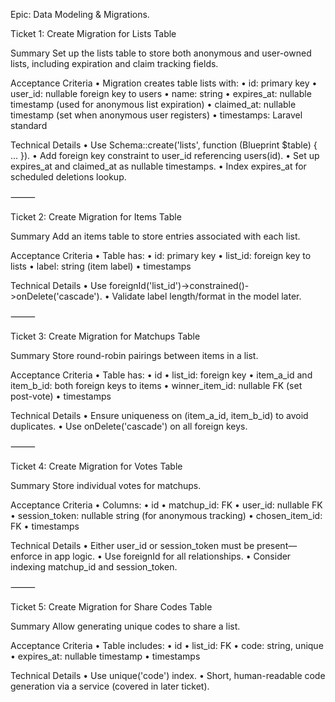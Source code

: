 Epic: Data Modeling & Migrations.

Ticket 1: Create Migration for Lists Table

Summary
Set up the lists table to store both anonymous and user-owned lists, including expiration and claim tracking fields.

Acceptance Criteria
	•	Migration creates table lists with:
	•	id: primary key
	•	user_id: nullable foreign key to users
	•	name: string
	•	expires_at: nullable timestamp (used for anonymous list expiration)
	•	claimed_at: nullable timestamp (set when anonymous user registers)
	•	timestamps: Laravel standard

Technical Details
	•	Use Schema::create('lists', function (Blueprint $table) { ... }).
	•	Add foreign key constraint to user_id referencing users(id).
	•	Set up expires_at and claimed_at as nullable timestamps.
	•	Index expires_at for scheduled deletions lookup.

⸻

Ticket 2: Create Migration for Items Table

Summary
Add an items table to store entries associated with each list.

Acceptance Criteria
	•	Table has:
	•	id: primary key
	•	list_id: foreign key to lists
	•	label: string (item label)
	•	timestamps

Technical Details
	•	Use foreignId('list_id')->constrained()->onDelete('cascade').
	•	Validate label length/format in the model later.

⸻

Ticket 3: Create Migration for Matchups Table

Summary
Store round-robin pairings between items in a list.

Acceptance Criteria
	•	Table has:
	•	id
	•	list_id: foreign key
	•	item_a_id and item_b_id: both foreign keys to items
	•	winner_item_id: nullable FK (set post-vote)
	•	timestamps

Technical Details
	•	Ensure uniqueness on (item_a_id, item_b_id) to avoid duplicates.
	•	Use onDelete('cascade') on all foreign keys.

⸻

Ticket 4: Create Migration for Votes Table

Summary
Store individual votes for matchups.

Acceptance Criteria
	•	Columns:
	•	id
	•	matchup_id: FK
	•	user_id: nullable FK
	•	session_token: nullable string (for anonymous tracking)
	•	chosen_item_id: FK
	•	timestamps

Technical Details
	•	Either user_id or session_token must be present—enforce in app logic.
	•	Use foreignId for all relationships.
	•	Consider indexing matchup_id and session_token.

⸻

Ticket 5: Create Migration for Share Codes Table

Summary
Allow generating unique codes to share a list.

Acceptance Criteria
	•	Table includes:
	•	id
	•	list_id: FK
	•	code: string, unique
	•	expires_at: nullable timestamp
	•	timestamps

Technical Details
	•	Use unique('code') index.
	•	Short, human-readable code generation via a service (covered in later ticket).